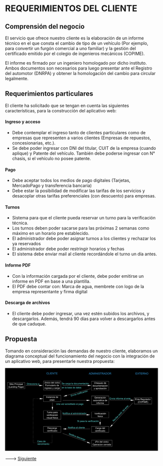 # REQUERIMIENTOS DEL CLIENTE

## Comprensión del negocio

El servicio que ofrece nuestro cliente es la elaboración de un informe técnico en el que consta el cambio de tipo de un vehículo (Por ejemplo, para convertir un furgón comercial a uno familiar) y la gestión del certificado emitido por el colegio de ingenieros mecánicos (COPIME). 

El informe es firmado por un ingeniero homologado por dicho instituto. Ambos documentos son necesarios para luego presentar ante el Registro del automotor (DNRPA) y obtener la homologación del cambio para circular legalmente.

## Requerimientos particulares

El cliente ha solicitado que se tengan en cuenta las siguientes características, para la construcción del aplicativo web:

#### Ingreso y acceso
+ Debe contemplar el ingreso tanto de clientes particulares como de empresas que representen a varios clientes (Empresas de repuestos, concesionarias, etc.).
+ Se debe poder ingresar con DNI del titular, CUIT de la empresa (cuando aplique) y Patente del vehículo. También debe poderse ingresar con N° chasis, si el vehículo no posee patente.

#### Pago
+ Debe aceptar todos los medios de pago digitales (Tarjetas, MercadoPago y transferencia bancaria)
+ Debe estar la posibilidad de modificar las tarifas de los servicios y desacoplar otras tarifas preferenciales (con descuento) para empresas.

#### Turnos
+ Sistema para que el cliente pueda reservar un turno para la verificación técnica.
+ Los turnos deben poder sacarse para las próximas 2 semanas como máximo en un horario pre establecido.
+ El administrador debe poder asignar turnos a los clientes y rechazar los ya reservados
+ El administrador debe poder restringir horarios y fechas
+ El sistema debe enviar mail al cliente recordándole el turno un día antes.

#### Informe PDF
+ Con la información cargada por el cliente, debe poder emitirse un informe en PDF en base a una plantilla.
+ El PDF debe contar con: Marca de agua, membrete con logo de la empresa representante y firma digital 

#### Descarga de archivos
+ El cliente debe poder ingresar, una vez estén subidos los archivos, y descargarlos. Además, tendrá 90 días para volver a descargarlos antes de que caduque.


## Propuesta

Tomando en consideración las demandas de nuestro cliente, elaboramos un diagrama conceptual del funcionamiento del negocio con la integración de un aplicativo web, para presentarle nuestra propuesta:

<img src="https://github.com/MrHolmes19/certification-system/blob/main/doc/diagrams/diag-propuesta-negocio-dark.png?raw=true" width="1000">


---> [Siguiente](proyect_design.md#DISEÑO-ESTRUCTURAL-DEL-PROYECTO)